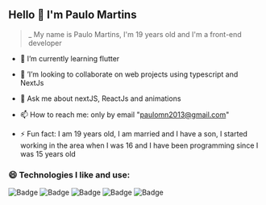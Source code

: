 
## Hello 👋 I'm Paulo Martins

<!--
**Paulo-Martin182/Paulo-Martin182** is a ✨ _special_ ✨ repository because its `README.md` (this file) appears on your GitHub profile.

Here are some ideas to get you started:

- 🔭 I’m currently working on ...
- 🌱 I’m currently learning ...
- 👯 I’m looking to collaborate on ...
- 🤔 I’m looking for help with ...
- 💬 Ask me about ...
- 📫 How to reach me: ...
- 😄 Pronouns: ...
- ⚡ Fun fact: ...
-->

>_ My name is Paulo Martins, I'm 19 years old and I'm a front-end developer

- 🌱 I’m currently learning flutter 

- 👯  ’I’m looking to collaborate on web projects using typescript and NextJs

- 💬 Ask me about nextJS, ReactJs and animations

- 📫 How to reach me: only by email "paulomn2013@gmail.com" 

- ⚡ Fun fact: I am 19 years old, I am married and I have a son, I started working in the area when I was 16 and I have been programming since I was 15 years old


### 😄 Technologies I like and use: 
![Badge](https://img.shields.io/badge/Typescript-%237159c1?style=for-the-badge&logo=🖨️)
![Badge](https://img.shields.io/badge/ReactJS-%237159c1?style=for-the-badge&logo=⌨️)
![Badge](https://img.shields.io/badge/NextJS-%237159c1?style=for-the-badge&logo=ghost)
![Badge](https://img.shields.io/badge/Cypress-%237159c1?style=for-the-badge&logo=🧸)
![Badge](https://img.shields.io/badge/Styled_Components-%237159c1?style=for-the-badge&logo=🖤)
